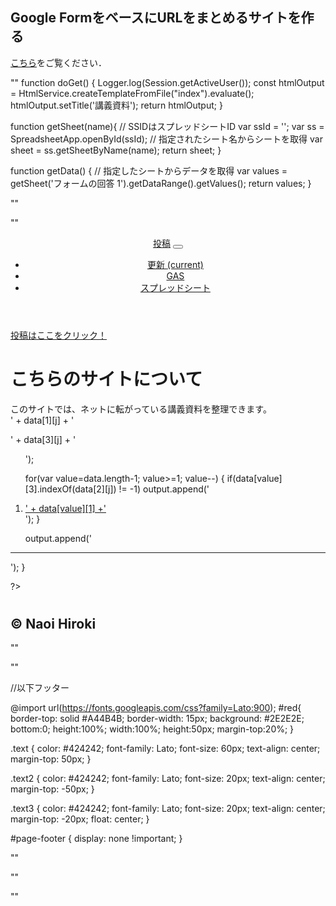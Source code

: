 ## Google FormをベースにURLをまとめるサイトを作る

[こちら](https://naohiro701.github.io/main/electricity/main.html)をご覧ください．

""
function doGet() {
  Logger.log(Session.getActiveUser());
  const htmlOutput = HtmlService.createTemplateFromFile("index").evaluate();
  htmlOutput.setTitle('講義資料');
  return htmlOutput;
}

function getSheet(name){
  // SSIDはスプレッドシートID
  var ssId = '';
  var ss = SpreadsheetApp.openById(ssId);
  // 指定されたシート名からシートを取得
  var sheet = ss.getSheetByName(name);
  return sheet;
}

function getData() {
  // 指定したシートからデータを取得
  var values = getSheet('フォームの回答 1').getDataRange().getValues();
  return values;
}

""

""

<!DOCTYPE html>
<html>
<head>
<base target="_top">
<meta name="viewport" content="width=device-width, maximum-scale=1.0, minimum-scale=0.5,user-scalable=yes,initial-scale=0.5" />
<title>まとめ</title>
<?!= HtmlService.createHtmlOutputFromFile('stylesheet').getContent(); ?>
<?!= HtmlService.createHtmlOutputFromFile('script').getContent(); ?>
<?// スプレッドシートからデータを取得
var data = getData();
?>
</head>
<body>

<header>
<nav class="navbar navbar-dark fixed-top bg-dark">
<a class="navbar-brand" href="url of google form" onclick="navigateTargetUrl(); return false;">投稿</a>
<button class="navbar-toggler" type="button" data-toggle="collapse" data-target="#navbarCollapse" aria-controls="navbarCollapse" aria-expanded="false" aria-label="Toggle navigation">
<span class="navbar-toggler-icon"></span>
</button>
<div class="collapse navbar-collapse" id="navbarCollapse">
<ul class="navbar-nav mr-auto">
<li class="nav-item active">
<a class="nav-link" href="url of this site">更新 <span class="sr-only">(current)</span></a>
</li>
<li class="nav-item">
<a class="nav-link" href="url of scripts" onclick="navigateTargetUrl(); return false;">GAS</a>
</li>
<li class="nav-item">
<a class="nav-link" href="url of spreadsheet" onclick="navigateTargetUrl(); return false;">スプレッドシート</a>
</li>
</ul>
</div>
</nav>
</header>

<nav class="navbar navbar-light bg-light">
<a class="navbar-brand" href="url of form" onclick="navigateTargetUrl(); return false;">投稿はここをクリック！</a>
</nav>
<div class="jumbotron">
<h1>こちらのサイトについて</h1>
このサイトでは、ネットに転がっている講義資料を整理できます。
</div>

<div class="container">
<?
for(var j=1; j<3; j++)
{
output.append('<h2>' + data[1][j] + '</h2><p>' + data[3][j] + '</p><ol>');

for(var value=data.length-1; value>=1; value--)
{
if(data[value][3].indexOf(data[2][j]) != -1)
output.append('<li><a href="' + data[value][2] + '" onclick="navigateTargetUrl(); return false;">' + data[value][1] +'</a></li>');
}

output.append('</ol><hr>');
}

?>



</div>
</div>
<footer id="red">
  <h1 class="text"></h1>
  <h2 class="text2">&copy;  Naoi Hiroki </h2>
</footer>
</body>
</html>

""

""

//以下フッター

@import url(https://fonts.googleapis.com/css?family=Lato:900);
#red{ 
  border-top: solid #A44B4B;
  border-width: 15px;
  background: #2E2E2E; 
  bottom:0; 
  height:100%;
  width:100%; 
  height:50px; 
  margin-top:20%;
}

.text {
  color: #424242;
  font-family: Lato;
  font-size: 60px;
  text-align: center;
  margin-top: 50px;
}

.text2 {
  color: #424242;
  font-family: Lato;
  font-size: 20px;
  text-align: center;
  margin-top: -50px;
}

.text3 {
  color: #424242;
  font-family: Lato;
  font-size: 20px;
  text-align: center;
  margin-top: -20px;
  float: center;
}

#page-footer {
  display: none !important;
}


""

""

<script>
  // a タグの href 属性に記述された URL を、新規ウィンドウで開く関数
  function navigateTargetUrl() {
    window.open(this.event.target.href, null, "noopener");
  }
  
  var params = (new URL(document.location)).searchParams;
  var value= params.get("value")
</script>
<script type="text/javascript"
src="https://cdnjs.cloudflare.com/ajax/libs/mathjax/2.7.0/MathJax.js?config=TeX-AMS_HTML" defer>
</script>
<script type="text/x-mathjax-config">
MathJax.Hub.Config({
tex2jax: { inlineMath: [['$','$'], ["</br>(","</br>)"]] } });
</script>
<script src="https://code.jquery.com/jquery-3.5.1.slim.min.js" integrity="sha384-DfXdz2htPH0lsSSs5nCTpuj/zy4C+OGpamoFVy38MVBnE+IbbVYUew+OrCXaRkfj" crossorigin="anonymous"></script>
<script src="https://cdn.jsdelivr.net/npm/popper.js@1.16.0/dist/umd/popper.min.js" integrity="sha384-Q6E9RHvbIyZFJoft+2mJbHaEWldlvI9IOYy5n3zV9zzTtmI3UksdQRVvoxMfooAo" crossorigin="anonymous"></script>
<script src="https://stackpath.bootstrapcdn.com/bootstrap/4.5.0/js/bootstrap.min.js" integrity="sha384-OgVRvuATP1z7JjHLkuOU7Xw704+h835Lr+6QL9UvYjZE3Ipu6Tp75j7Bh/kR0JKI" crossorigin="anonymous"></script>



""